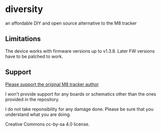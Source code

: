 # diversity
an affordable DIY and open source alternative to the M8 tracker

## Limitations
The device works with firmware versions up to v1.3.8. Later FW versions have to be patched to work.

## Support

[Please support the original M8 tracker author](https://www.patreon.com/trash80)

I won't provide support for any boards or schematics other than the ones provided in the repository.

I do not take reponsibility for any damage done. Please be sure that you understand what you are doing.

Creative Commons cc-by-sa 4.0 license.
